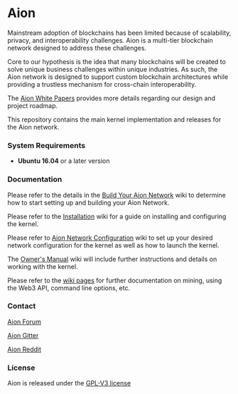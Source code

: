 # Aion

Mainstream adoption of blockchains has been limited because of scalability, privacy, and interoperability challenges. Aion is a multi-tier blockchain network designed to address these challenges. 

Core to our hypothesis is the idea that many blockchains will be created to solve unique business challenges within unique industries. As such, the Aion network is designed to support custom blockchain architectures while providing a trustless mechanism for cross-chain interoperability. 

The [Aion White Papers](https://aion.network/developers/#whitepapers) provides more details regarding our design and project roadmap. 

This repository contains the main kernel implementation and releases for the Aion network.

### System Requirements

* **Ubuntu 16.04** or a later version

### Documentation

Please refer to the details in the [Build Your Aion Network](https://github.com/aionnetwork/aion/wiki/Build-your-Aion-network) wiki to determine how to start setting up and building your Aion Network. 

Please refer to the [Installation](https://github.com/aionnetwork/aion/wiki/Installation) wiki for a guide on installing and configuring the kernel.

Please refer to [Aion Network Configuration](https://github.com/aionnetwork/aion/wiki/Aion-Network-Configuration) wiki to set up your desired network configuration for the kernel as well as how to launch the kernel. 

The [Owner's Manual](https://github.com/aionnetwork/aion/wiki/Aion-Owner's-Manual) wiki will include further instructions and details on working with the kernel.

Please refer to the [wiki pages](https://github.com/aionnetwork/aion/wiki) for further documentation on mining, using the Web3 API, command line options, etc.

### Contact

[Aion Forum](https://forum.aion.network/)

[Aion Gitter](https://gitter.im/aionnetwork)

[Aion Reddit](https://www.reddit.com/r/AionNetwork/)

### License

Aion is released under the [GPL-V3 license](https://github.com/aionnetwork/aion/blob/dev/LICENSE)


<!--For additional Aion **command line options** run:```./aion.sh -h```-->
